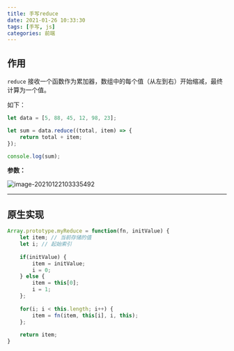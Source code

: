 ```yaml
---
title: 手写reduce
date: 2021-01-26 10:33:30
tags: [手写, js]
categories: 前端
---
```



## 作用

`reduce` 接收一个函数作为累加器，数组中的每个值（从左到右）开始缩减，最终计算为一个值。

<!-- more -->

如下：

```js
let data = [5, 88, 45, 12, 98, 23];

let sum = data.reduce((total, item) => {
    return total + item;
});

console.log(sum);
```





**参数：**

![image-20210122103335492](https://i.loli.net/2021/01/22/msbUlTIGrDHgnjM.png)





---



## 原生实现

```js
Array.prototype.myReduce = function(fn, initValue) {
    let item; // 当前存储的值
    let i; // 起始索引
    
    if(initValue) {
        item = initValue;
        i = 0;
    } else {
        item = this[0];
        i = 1;
    };
    
    for(i; i < this.length; i++) {
        item = fn(item, this[i], i, this);
    };
    
    return item;
}
```

